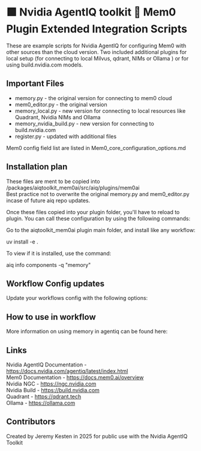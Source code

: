 # 🟩 Nvidia AgentIQ toolkit 🔌 Mem0 Plugin Extended Integration Scripts

These are example scripts for Nvidia AgentIQ for configuring Mem0 with other sources than the cloud version. Two included additional plugins for local setup (for connecting to local Milvus, qdrant, NIMs or Ollama ) or for using build.nvidia.com models.

## Important Files

* memory.py - the original version for connecting to mem0 cloud
* mem0_editor.py - the original version
* memory_local.py - new version for connecting to local resources like Quadrant, Nvidia NIMs and Ollama
* memory_nvidia_build.py - new version for connecting to build.nvidia.com
* register.py - updated with additional files

Mem0 config field list are listed in Mem0_core_configuration_options.md

## Installation plan

These files are ment to be copied into <aiq folder>/packages/aiqtoolkit_mem0ai/src/aiq/plugins/mem0ai  
Best practice not to overwrite the original memory.py and mem0_editor.py incase of future aiq repo updates.  

Once these files copied into your plugin folder, you'll have to reload to plugin. You can call these configuration by using the following commands:  

Go to the aiqtoolkit_mem0ai plugin main folder, and install like any workflow:  

uv install -e .   

To view if it is installed, use the command:  

aiq info components -q "memory"  

## Workflow Config updates

Update your workflows config with the following options:



## How to use in workflow




More information on using memory in agentiq can be found here:

## Links

Nvidia AgentIQ Documentation - https://docs.nvidia.com/agentiq/latest/index.html  
Mem0 Documentation - https://docs.mem0.ai/overview  
Nvidia NGC - https://ngc.nvidia.com  
Nvidia Build - https://build.nvidia.com  
Quadrant - https://qdrant.tech  
Ollama - https://ollama.com  

## Contributors

Created by Jeremy Kesten in 2025 for public use with the Nvidia AgentIQ Toolkit

